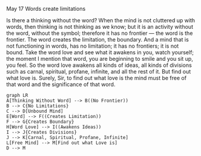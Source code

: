 May 17
Words create limitations

Is there a thinking without the word? When the mind is not cluttered up with words, then thinking is not thinking as we know; but it is an activity without the word, without the symbol; therefore it has no frontier — the word is the frontier.
The word creates the limitation, the boundary. And a mind that is not functioning in words, has no limitation; it has no frontiers; it is not bound. Take the word love and see what it awakens in you, watch yourself; the moment I mention that word, you are beginning to smile and you sit up, you feel. So the word love awakens all kinds of ideas, all kinds of divisions such as carnal, spiritual, profane, infinite, and all the rest of it. But find out what love is. Surely, Sir, to find out what love is the mind must be free of that word and the significance of that word.

```mermaid
graph LR
A[Thinking Without Word] --> B((No Frontier))
B --> C{No Limitations}
C --> D[Unbound Mind]
E[Word] --> F((Creates Limitation))
F --> G{Creates Boundary}
H[Word Love] --> I((Awakens Ideas))
I --> J{Creates Divisions}
J --> K[Carnal, Spiritual, Profane, Infinite]
L[Free Mind] --> M[Find out what Love is]
D --> M
```